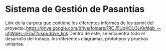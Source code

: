 # Sistema de Gestión de Pasantías 
Link de la carpeta que contiene los diferentes informes de los sprint del proyecto: https://drive.google.com/drive/folders/1RCJ5UqKOU3LKkMgb_--ufjWaHL-rFraZ?usp=drive_link
Dentro de este, se encuentra todo el desarrollo del trabajo, los diferentes diagramas, prototipos y pruebas unitarias.


